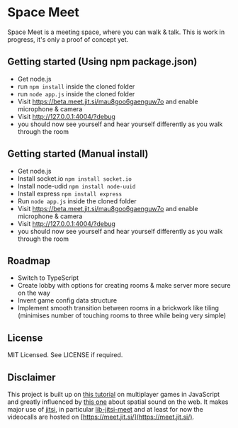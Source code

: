 Space Meet
=============================

Space Meet is a meeting space, where you can walk & talk.
This is work in progress, it's only a proof of concept yet.

## Getting started (Using npm package.json)
* Get node.js
* run `npm install` inside the cloned folder
* run `node app.js` inside the cloned folder
* Visit https://beta.meet.jit.si/mau8goo6gaenguw7o and enable microphone & camera
* Visit http://127.0.0.1:4004/?debug
* you should now see yourself and hear yourself differently as you walk through the room

## Getting started (Manual install)

* Get node.js
* Install socket.io `npm install socket.io`
* Install node-udid `npm install node-uuid`
* Install express `npm install express`
* Run `node app.js` inside the cloned folder
* Visit https://beta.meet.jit.si/mau8goo6gaenguw7o and enable microphone & camera
* Visit http://127.0.0.1:4004/?debug
* you should now see yourself and hear yourself differently as you walk through the room

## Roadmap

* Switch to TypeScript
* Create lobby with options for creating rooms & make server more secure on the way
* Invent game config data structure
* Implement smooth transition between rooms in a brickwork like tiling (minimises number of touching rooms to three while being very simple)

## License

MIT Licensed.
See LICENSE if required.

## Disclaimer

This project is built up on [this tutorial](http://buildnewgames.com/real-time-multiplayer/) on multiplayer games in JavaScript and greatly influenced by [this one](https://developer.mozilla.org/en-US/docs/Web/API/Web_Audio_API/Web_audio_spatialization_basics) about spatial sound on the web.
It makes major use of [jitsi](https://jitsi.org), in particular [lib-jitsi-meet](https://github.com/jitsi/lib-jitsi-meet) and at least for now the videocalls are hosted on [https://meet.jit.si/](https://meet.jit.si/).

